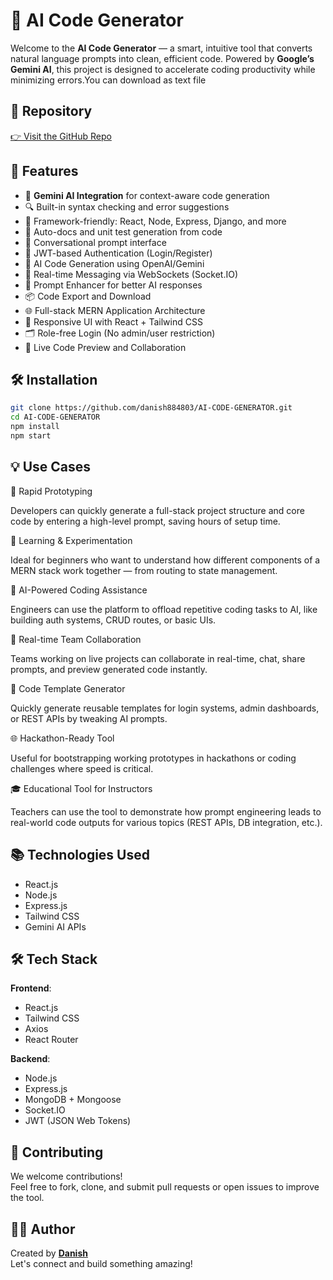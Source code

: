 # 🧠 AI Code Generator 

Welcome to the **AI Code Generator** — a smart, intuitive tool that converts natural language prompts into clean, efficient code. Powered by **Google’s Gemini AI**, this project is designed to accelerate coding productivity while minimizing errors.You can download as text file

## 🔗 Repository

[👉 Visit the GitHub Repo](https://github.com/danish884803/AI-CODE-GENERATOR)

## 🚀 Features

- 🧠 **Gemini AI Integration** for context-aware code generation  
- 🔍 Built-in syntax checking and error suggestions  
- 🧩 Framework-friendly: React, Node, Express, Django, and more  
- 📄 Auto-docs and unit test generation from code  
- 💬 Conversational prompt interface
- 🔐 JWT-based Authentication (Login/Register)
- 🤖 AI Code Generation using OpenAI/Gemini
- 💬 Real-time Messaging via WebSockets (Socket.IO)
- 🧠 Prompt Enhancer for better AI responses
- 📦 Code Export and Download
- 🌐 Full-stack MERN Application Architecture
- 🎨 Responsive UI with React + Tailwind CSS
- 🗂️ Role-free Login (No admin/user restriction)
- 🔄 Live Code Preview and Collaboration


## 🛠️ Installation

```bash
git clone https://github.com/danish884803/AI-CODE-GENERATOR.git
cd AI-CODE-GENERATOR
npm install
npm start
```


## 💡 Use Cases 
🚀 Rapid Prototyping

Developers can quickly generate a full-stack project structure and core code by entering a high-level prompt, saving hours of setup time.

🧪 Learning & Experimentation

Ideal for beginners who want to understand how different components of a MERN stack work together — from routing to state management.

🧠 AI-Powered Coding Assistance

Engineers can use the platform to offload repetitive coding tasks to AI, like building auth systems, CRUD routes, or basic UIs.

💬 Real-time Team Collaboration

Teams working on live projects can collaborate in real-time, chat, share prompts, and preview generated code instantly.

📂 Code Template Generator

Quickly generate reusable templates for login systems, admin dashboards, or REST APIs by tweaking AI prompts.

🌐 Hackathon-Ready Tool

Useful for bootstrapping working prototypes in hackathons or coding challenges where speed is critical.

🎓 Educational Tool for Instructors

Teachers can use the tool to demonstrate how prompt engineering leads to real-world code outputs for various topics (REST APIs, DB integration, etc.).
## 📚 Technologies Used

- React.js  
- Node.js  
- Express.js  
- Tailwind CSS  
- Gemini AI APIs
  
## 🛠️ Tech Stack

**Frontend**:  
- React.js  
- Tailwind CSS  
- Axios  
- React Router  

**Backend**:  
- Node.js  
- Express.js  
- MongoDB + Mongoose  
- Socket.IO  
- JWT (JSON Web Tokens)  

## 🤝 Contributing

We welcome contributions!  
Feel free to fork, clone, and submit pull requests or open issues to improve the tool.


## 🙋‍♂️ Author

Created by [**Danish**](https://github.com/danish884803)  
Let's connect and build something amazing!

